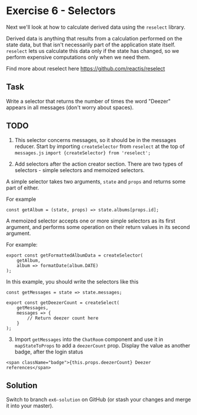 # Exercise 6 - Selectors

Next we'll look at how to calculate derived data using the `reselect` library.

Derived data is anything that results from a calculation performed on the state data, but that isn't necessarily part of the application state itself. `reselect`
lets us calculate this data only if the state has changed, so we perform expensive computations only when we need them.

Find more about reselect here https://github.com/reactjs/reselect

## Task

Write a selector that returns the number of times the word "Deezer" appears in all messages (don't worry about spaces).
 
## TODO

1. This selector concerns messages, so it should be in the messages reducer. Start by importing `createSelector` from `reselect` at the top of `messages.js`
`import {createSelector} from 'reselect';`

2. Add selectors after the action creator section. There are two types of selectors - simple selectors and memoized selectors.
 
A simple selector takes two arguments, `state` and `props` and returns some part of either. 

For example

```
const getAlbum = (state, props) => state.albums[props.id]; 
```

A memoized selector accepts one or more simple selectors as its first argument, and performs some operation on their return values
in its second argument.

For example:

```
export const getFormattedAlbumData = createSelector(
	getAlbum,
	album => formatDate(album.DATE)
);
```

In this example, you should write the selectors like this

```
const getMessages = state => state.messages;

export const getDeezerCount = createSelect(
	getMessages,
	messages => {
		// Return deezer count here
	}
);
```

3. Import `getMessages` into the `ChatRoom` component and use it in `mapStateToProps` to add a `deezerCount` prop. Display the value as another badge, 
after the login status
```
<span className="badge">{this.props.deezerCount} Deezer references</span>
```

## Solution

Switch to branch `ex6-solution` on GitHub (or stash your changes and merge it into your master).
